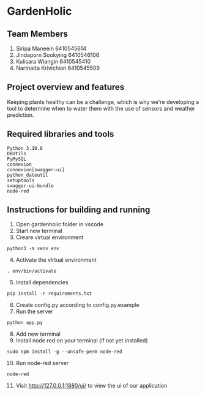 GardenHolic
===============
## Team Members
1. Siripa Maneein 6410545614
2. Jindaporn Sookying 6410546106
3. Kulisara Wiangin 6410545410
4. Nartnatta Krivichian 6410545509

## Project overview and features

Keeping plants healthy can be a challenge, which is why we're developing a tool to determine when to water them with the use of sensors and weather prediction. 

## Required libraries and tools 
```
Python 3.10.6
DBUtils
PyMySQL
connexion
connexion[swagger-ui]
python_dateutil
setuptools
swagger-ui-bundle
node-red
```

## Instructions for building and running
1. Open gardenholic folder in vscode
2. Start new terminal
3. Creare virtual environment
```
python3 -m venv env
```
4. Activate the virtual environment
```
. env/bin/activate
```
5. Install dependencies
```
pip install -r requirements.txt
```
6. Create config.py according to config.py.example
7. Run the server
```
python app.py
```
8. Add new terminal
9. Install node red on your terminal (if not yet installed)
```
sudo npm install -g --unsafe-perm node-red
```
10. Run node-red server
```
node-red
```
11. Visit http://127.0.0.1:1880/ui/ to view the ui of our application
